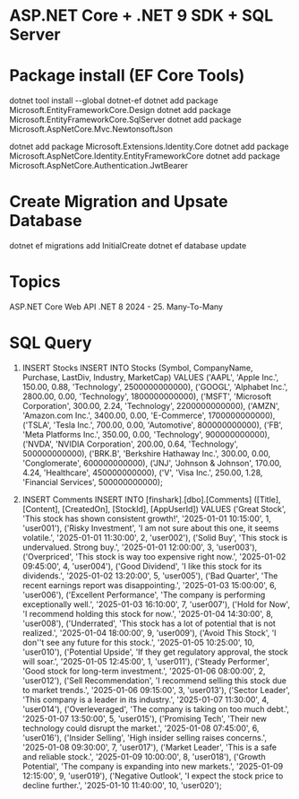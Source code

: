 # ASP.NET Core + .NET 9 SDK + SQL Server

# Package install (EF Core Tools)
dotnet tool install --global dotnet-ef
dotnet add package Microsoft.EntityFrameworkCore.Design
dotnet add package Microsoft.EntityFrameworkCore.SqlServer
dotnet add package Microsoft.AspNetCore.Mvc.NewtonsoftJson

dotnet add package Microsoft.Extensions.Identity.Core
dotnet add package Microsoft.AspNetCore.Identity.EntityFrameworkCore
dotnet add package Microsoft.AspNetCore.Authentication.JwtBearer

# Create Migration and Upsate Database
dotnet ef migrations add InitialCreate
dotnet ef database update

# Topics
ASP.NET Core Web API .NET 8 2024 - 25. Many-To-Many

# SQL Query
1. INSERT Stocks
INSERT INTO Stocks (Symbol, CompanyName, Purchase, LastDiv, Industry, MarketCap)
VALUES
('AAPL', 'Apple Inc.', 150.00, 0.88, 'Technology', 2500000000000),
('GOOGL', 'Alphabet Inc.', 2800.00, 0.00, 'Technology', 1800000000000),
('MSFT', 'Microsoft Corporation', 300.00, 2.24, 'Technology', 2200000000000),
('AMZN', 'Amazon.com Inc.', 3400.00, 0.00, 'E-Commerce', 1700000000000),
('TSLA', 'Tesla Inc.', 700.00, 0.00, 'Automotive', 800000000000),
('FB', 'Meta Platforms Inc.', 350.00, 0.00, 'Technology', 900000000000),
('NVDA', 'NVIDIA Corporation', 200.00, 0.64, 'Technology', 500000000000),
('BRK.B', 'Berkshire Hathaway Inc.', 300.00, 0.00, 'Conglomerate', 600000000000),
('JNJ', 'Johnson & Johnson', 170.00, 4.24, 'Healthcare', 450000000000),
('V', 'Visa Inc.', 250.00, 1.28, 'Financial Services', 500000000000);

2. INSERT Comments
INSERT INTO [finshark].[dbo].[Comments] ([Title], [Content], [CreatedOn], [StockId], [AppUserId])
VALUES 
('Great Stock', 'This stock has shown consistent growth!', '2025-01-01 10:15:00', 1, 'user001'),
('Risky Investment', 'I am not sure about this one, it seems volatile.', '2025-01-01 11:30:00', 2, 'user002'),
('Solid Buy', 'This stock is undervalued. Strong buy.', '2025-01-01 12:00:00', 3, 'user003'),
('Overpriced', 'This stock is way too expensive right now.', '2025-01-02 09:45:00', 4, 'user004'),
('Good Dividend', 'I like this stock for its dividends.', '2025-01-02 13:20:00', 5, 'user005'),
('Bad Quarter', 'The recent earnings report was disappointing.', '2025-01-03 15:00:00', 6, 'user006'),
('Excellent Performance', 'The company is performing exceptionally well.', '2025-01-03 16:10:00', 7, 'user007'),
('Hold for Now', 'I recommend holding this stock for now.', '2025-01-04 14:30:00', 8, 'user008'),
('Underrated', 'This stock has a lot of potential that is not realized.', '2025-01-04 18:00:00', 9, 'user009'),
('Avoid This Stock', 'I don''t see any future for this stock.', '2025-01-05 10:25:00', 10, 'user010'),
('Potential Upside', 'If they get regulatory approval, the stock will soar.', '2025-01-05 12:45:00', 1, 'user011'),
('Steady Performer', 'Good stock for long-term investment.', '2025-01-06 08:00:00', 2, 'user012'),
('Sell Recommendation', 'I recommend selling this stock due to market trends.', '2025-01-06 09:15:00', 3, 'user013'),
('Sector Leader', 'This company is a leader in its industry.', '2025-01-07 11:30:00', 4, 'user014'),
('Overleveraged', 'The company is taking on too much debt.', '2025-01-07 13:50:00', 5, 'user015'),
('Promising Tech', 'Their new technology could disrupt the market.', '2025-01-08 07:45:00', 6, 'user016'),
('Insider Selling', 'High insider selling raises concerns.', '2025-01-08 09:30:00', 7, 'user017'),
('Market Leader', 'This is a safe and reliable stock.', '2025-01-09 10:00:00', 8, 'user018'),
('Growth Potential', 'The company is expanding into new markets.', '2025-01-09 12:15:00', 9, 'user019'),
('Negative Outlook', 'I expect the stock price to decline further.', '2025-01-10 11:40:00', 10, 'user020');


